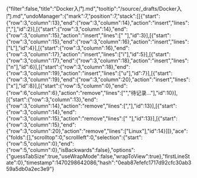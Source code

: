 {"filter":false,"title":"Docker入门.md","tooltip":"/source/_drafts/Docker入门.md","undoManager":{"mark":7,"position":7,"stack":[[{"start":{"row":3,"column":13},"end":{"row":3,"column":14},"action":"insert","lines":[","],"id":2}],[{"start":{"row":3,"column":14},"end":{"row":3,"column":15},"action":"insert","lines":[" "],"id":3}],[{"start":{"row":3,"column":15},"end":{"row":3,"column":16},"action":"insert","lines":["L"],"id":4}],[{"start":{"row":3,"column":16},"end":{"row":3,"column":17},"action":"insert","lines":["i"],"id":5}],[{"start":{"row":3,"column":17},"end":{"row":3,"column":18},"action":"insert","lines":["n"],"id":6}],[{"start":{"row":3,"column":18},"end":{"row":3,"column":19},"action":"insert","lines":["u"],"id":7}],[{"start":{"row":3,"column":19},"end":{"row":3,"column":20},"action":"insert","lines":["x"],"id":8}],[{"start":{"row":5,"column":0},"end":{"row":6,"column":6},"action":"remove","lines":["","待记录..."],"id":10}],[{"start":{"row":3,"column":13},"end":{"row":3,"column":14},"action":"remove","lines":[","],"id":13}],[{"start":{"row":3,"column":14},"end":{"row":3,"column":15},"action":"remove","lines":[" "],"id":13}],[{"start":{"row":3,"column":15},"end":{"row":3,"column":20},"action":"remove","lines":["Linux"],"id":14}]]},"ace":{"folds":[],"scrolltop":0,"scrollleft":0,"selection":{"start":{"row":5,"column":0},"end":{"row":5,"column":0},"isBackwards":false},"options":{"guessTabSize":true,"useWrapMode":false,"wrapToView":true},"firstLineState":0},"timestamp":1470298642086,"hash":"0eab87efefc1717d92cfc30ab359a5db0a2ec3e9"}